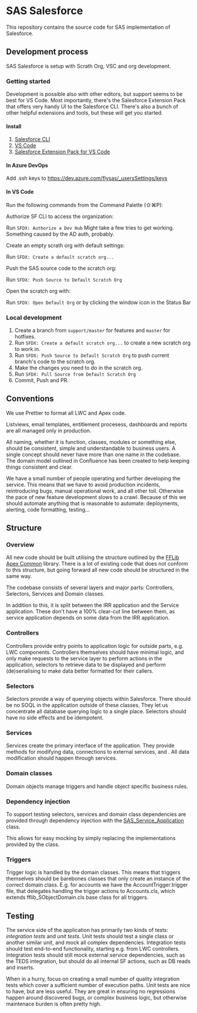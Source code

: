 # SAS Salesforce

This repository contains the source code for SAS implementation of Salesforce.

## Development process

SAS Salesforce is setup with Scrath Org, VSC and org development.

### Getting started

Development is possible also with other editors, but support seems to be best for VS Code. Most importantly,
there's the Salesforce Extension Pack that offers very handy UI to the Salesforce CLI. There's also a bunch of
other helpful extensions and tools, but these will get you started.

#### Install

1. [Salesforce CLI](https://developer.salesforce.com/tools/sfdxcli)
2. [VS Code](https://code.visualstudio.com)
3. [Salesforce Extension Pack for VS Code](https://marketplace.visualstudio.com/items?itemName=salesforce.salesforcedx-vscode)

#### In Azure DevOps

Add .ssh keys to https://dev.azure.com/flysas/_usersSettings/keys

#### In VS Code

Run the following commands from the Command Palette (⇧⌘P):

Authorize SF CLI to access the organization:

Run `SFDX: Authorize a Dev Hub` Might take a few tries to get working. Something caused by the AD auth, probably.

Create an empty scrath org with default settings:

Run `SFDX: Create a default scratch org...`

Push the SAS source code to the scratch org:

Run `SFDX: Push Source to Default Scratch Org`

Open the scratch org with:

Run `SFDX: Open Default Org` or by clicking the window icon in the Status Bar

### Local development

1. Create a branch from `support/master` for features and `master` for hotfixes.
2. Run `SFDX: Create a default scratch org...` to create a new scratch org to work in.
3. Run `SFDX: Push Source to Default Scratch Org` to push current branch's code to the scratch org.
4. Make the changes you need to do in the scratch org.
5. Run `SFDX: Pull Source from Default Scratch Org`
6. Commit, Push and PR.

## Conventions

We use Prettier to format all LWC and Apex code.

Listviews, email templates, entitlement procesess, dashboards and reports are all managed only in production.

All naming, whether it is function, classes, modules or something else, should be consistent, simple and understandable to business users. A single concept should never have more than one name in the codebase. The domain model outlined in Confluence has been created to help keeping things consistent and clear.

We have a small number of people operating and further developing the service. This means that we have to avoid production incidents, reintroducing bugs, manual operational work, and all other toil. Otherwise the pace of new feature development slows to a crawl. Because of this we should automate anything that is reasonable to automate: deployments, alerting, code formatting, testing...

## Structure

### Overview

All new code should be built utilising the structure outlined by the [FFLib Apex Common](https://github.com/apex-enterprise-patterns/fflib-apex-common)
library. There is a lot of existing code that does not conform to this structure, but going forward all new code should
be structured in the same way.

The codebase consists of several layers and major parts: Controllers, Selectors, Services and Domain classes.

In addition to this, it is split between the IRR application and the Service application. These don't have a 100% clear-cut line between them, as
service application depends on some data from the IRR application.

### Controllers

Controllers provide entry points to application logic for outside parts, e.g. LWC components. Controllers themselves should have minimal logic, and
only make requests to the service layer to perform actions in the application, selectors to retrieve data to be displayed and perform (de)serialising to make
data better formatted for their callers.

### Selectors

Selectors provide a way of querying objects within Salesforce. There should be no SOQL in the application outside of these classes. They let
us concentrate all database querying logic to a single place. Selectors should have no side effects and be idempotent.

### Services

Services create the primary interface of the application. They provide methods for modifying data, connections to external services, and .
All data modification should happen through services.

### Domain classes

Domain objects manage triggers and handle object specific business rules.

### Dependency injection

To support testing selectors, services and domain class dependencies are provided through dependency injection with the
[SAS_Service_Application](sas-core/main/default/classes/SAS_Service_Application.cls) class.

This allows for easy mocking by simply replacing the implementations provided by the class.

### Triggers

Trigger logic is handled by the domain classes. This means that triggers themselves should be barebones classes that only create
an instance of the correct domain class. E.g. for accounts we have the AccountTrigger.trigger file,
that delegates handling the trigger actions to Accounts.cls, which extends fflib_SObjectDomain.cls
base class for all triggers.

## Testing

The service side of the application has primarily two kinds of tests: _integration tests_ and _unit tests_. Unit tests
should test a single class or another similar unit, and mock all complex dependencies. Integration tests should
test end-to-end functionality, starting e.g. from LWC controllers. Integration tests should still mock external
service dependencies, such as the TEDS integration, but should do all internal SF actions, such as DB reads and inserts.

When in a hurry, focus on creating a small number of quality integration tests which cover a sufficient number of execution paths.
Unit tests are nice to have, but are less useful. They are great in ensuring no regressions happen around discovered bugs, or complex
business logic, but otherwise maintenace burden is often pretty high.
